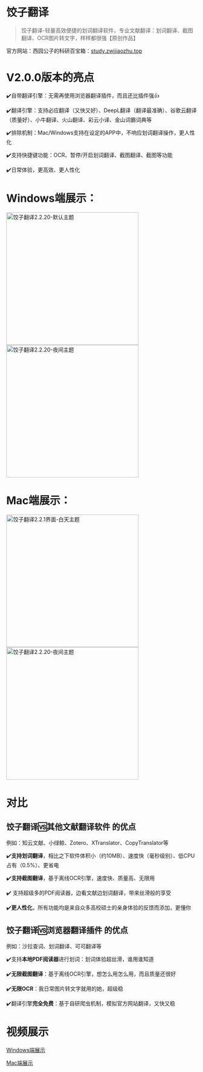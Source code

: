# 饺子翻译

> 饺子翻译-轻量高效便捷的划词翻译软件，专业文献翻译：划词翻译、截图翻译、OCR图片转文字，样样都很强【原创作品】

官方网站：西园公子的科研百宝箱：[study.zwjjiaozhu.top](https://study.zwjjiaozhu.top/)

# V2.0.0版本的亮点

✔️自带翻译引擎：无需再使用浏览器翻译插件，而且还比插件强👍

✔️翻译引擎：支持必应翻译（又快又好）、DeepL翻译（翻译最准确）、谷歌云翻译（质量好）、小牛翻译、火山翻译、彩云小译、金山词霸词典等

✔️排除机制：Mac/Windows支持在设定的APP中，不响应划词翻译操作，更人性化

✔️支持快捷键功能：OCR、暂停/开启划词翻译、截图翻译、截图等功能

✔️日常体验，更高效、更人性化


# Windows端展示：


<img src="https://img-blog.csdnimg.cn/8d1d91b645ce4d38a861ff0a583bb495.png" alt="饺子翻译2.2.20-默认主题" height="350px" />
<img src="https://img-blog.csdnimg.cn/a51a2d007ff3415b81481693179183c7.png" alt="饺子翻译2.2.20-夜间主题" height="350px" />

# Mac端展示：

<img src="https://img-blog.csdnimg.cn/eef0dccc952a4770b72996bb181bfc50.png" alt="饺子翻译2.2.1界面-白天主题" height="350px"/>

<img src="https://img-blog.csdnimg.cn/332f3271ea704f3fb342040cd846e966.png" alt="饺子翻译2.2.20-夜间主题" height="350px" />

# 对比

## 饺子翻译🆚其他文献翻译软件 的优点

例如：知云文献、小绿鲸、Zotero、XTranslator、CopyTranslator等

✔️**支持划词翻译**，相比之下软件体积小（约10MB）、速度快（毫秒级别）、低CPU占有（0.5%）、更省电

✔️**支持截图翻译**，基于离线OCR引擎，速度快、质量高、无限用

✔️ 支持超级多的PDF阅读器，边看文献边划词翻译，带来丝滑般的享受

✔️**更人性化**，所有功能均是来自众多高校硕士的亲身体验的反馈而添加，更懂你

## 饺子翻译🆚浏览器翻译插件 的优点

例如：沙拉查词、划词翻译、可可翻译等

✔️支持**本地PDF阅读器**进行划词：划词体验超丝滑，谁用谁知道

✔️**无限截图翻译**：基于离线OCR引擎，想怎么用怎么用，而且质量还很好

✔️**无限OCR**：我日常图片转文字就用的她，超级稳

✔️翻译引擎**完全免费**：基于自研爬虫机制，模拟官方网站翻译，又快又稳

# 视频展示

[Windows端展示](https://www.bilibili.com/video/BV14M411m7aj/?zw)

[Mac端展示](https://www.bilibili.com/video/BV1yg411t7vn/?zw&vd_source=01413af453d93efe76eedf071ebea2e6)

